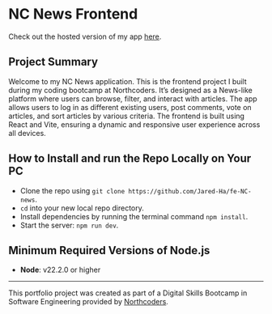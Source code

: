 # NC News Frontend

Check out the hosted version of my app [here](https://jh-nc-news.netlify.app/).

## Project Summary

Welcome to my NC News application. This is the frontend project I built during my coding bootcamp at Northcoders. It’s designed as a News-like platform where users can browse, filter, and interact with articles. The app allows users to log in as different existing users, post comments, vote on articles, and sort articles by various criteria. The frontend is built using React and Vite, ensuring a dynamic and responsive user experience across all devices.

## How to Install and run the Repo Locally on Your PC

- Clone the repo using `git clone https://github.com/Jared-Ha/fe-NC-news`.
- `cd` into your new local repo directory.
- Install dependencies by running the terminal command `npm install`.
- Start the server: `npm run dev`.

## Minimum Required Versions of Node.js

- **Node**: v22.2.0 or higher

---

This portfolio project was created as part of a Digital Skills Bootcamp in Software Engineering provided by [Northcoders](https://northcoders.com/).
